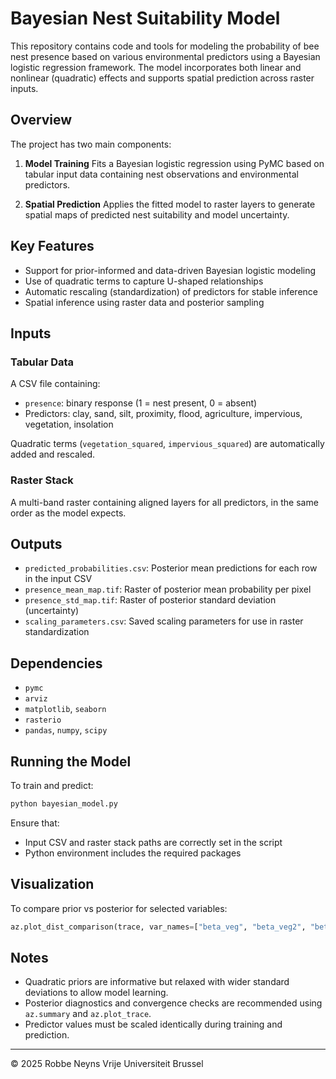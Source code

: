 # Bayesian Nest Suitability Model

This repository contains code and tools for modeling the probability of bee nest presence based on various environmental predictors using a Bayesian logistic regression framework. The model incorporates both linear and nonlinear (quadratic) effects and supports spatial prediction across raster inputs.

## Overview

The project has two main components:

1. **Model Training**
   Fits a Bayesian logistic regression using PyMC based on tabular input data containing nest observations and environmental predictors.

2. **Spatial Prediction**
   Applies the fitted model to raster layers to generate spatial maps of predicted nest suitability and model uncertainty.

## Key Features

* Support for prior-informed and data-driven Bayesian logistic modeling
* Use of quadratic terms to capture U-shaped relationships
* Automatic rescaling (standardization) of predictors for stable inference
* Spatial inference using raster data and posterior sampling

## Inputs

### Tabular Data

A CSV file containing:

* `presence`: binary response (1 = nest present, 0 = absent)
* Predictors: clay, sand, silt, proximity, flood, agriculture, impervious, vegetation, insolation

Quadratic terms (`vegetation_squared`, `impervious_squared`) are automatically added and rescaled.

### Raster Stack

A multi-band raster containing aligned layers for all predictors, in the same order as the model expects.

## Outputs

* `predicted_probabilities.csv`: Posterior mean predictions for each row in the input CSV
* `presence_mean_map.tif`: Raster of posterior mean probability per pixel
* `presence_std_map.tif`: Raster of posterior standard deviation (uncertainty)
* `scaling_parameters.csv`: Saved scaling parameters for use in raster standardization

## Dependencies

* `pymc`
* `arviz`
* `matplotlib`, `seaborn`
* `rasterio`
* `pandas`, `numpy`, `scipy`

## Running the Model

To train and predict:

```bash
python bayesian_model.py
```

Ensure that:

* Input CSV and raster stack paths are correctly set in the script
* Python environment includes the required packages

## Visualization

To compare prior vs posterior for selected variables:

```python
az.plot_dist_comparison(trace, var_names=["beta_veg", "beta_veg2", "beta_building_bright", "beta_building_bright2"], kind="both")
```

## Notes

* Quadratic priors are informative but relaxed with wider standard deviations to allow model learning.
* Posterior diagnostics and convergence checks are recommended using `az.summary` and `az.plot_trace`.
* Predictor values must be scaled identically during training and prediction.

---

© 2025 Robbe Neyns
Vrije Universiteit Brussel
